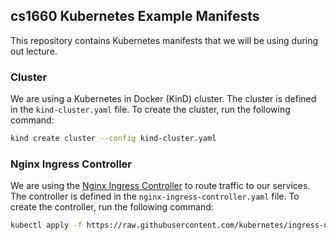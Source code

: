 ## cs1660 Kubernetes Example Manifests
This repository contains Kubernetes manifests that we will be using during out lecture.

### Cluster
We are using a Kubernetes in Docker (KinD) cluster. The cluster is defined in the `kind-cluster.yaml` file. To create the cluster, run the following command:

```bash
kind create cluster --config kind-cluster.yaml
```

### Nginx Ingress Controller
We are using the [Nginx Ingress Controller](https://docs.nginx.com/nginx-ingress-controller/) to route traffic to our services. The controller is defined in the `nginx-ingress-controller.yaml` file. To create the controller, run the following command:

```bash
kubectl apply -f https://raw.githubusercontent.com/kubernetes/ingress-nginx/controller-v1.6.3/deploy/static/provider/kind/deploy.yaml
```